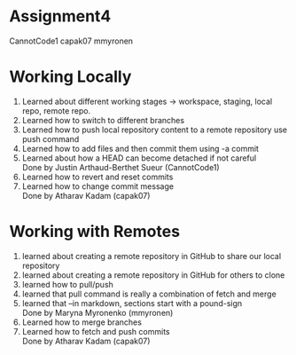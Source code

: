 # Assignment4

CannotCode1
capak07
mmyronen

# Working Locally

1. Learned about different working stages -> workspace, staging, local repo, remote repo.
2. Learned how to switch to different branches
3. Learned how to push local repository content to a remote repository use push command
4. Learned how to add files and then commit them using -a commit
5. Learned about how a HEAD can become detached if not careful
   <br/>Done by Justin Arthaud-Berthet Sueur (CannotCode1)
6. Learned how to revert and reset commits
7. Learned how to change commit message
   <br/>Done by Atharav Kadam (capak07)

# Working with Remotes

1. learned about creating a remote repository in GitHub to share our local repository
2. learned about creating a remote repository in GitHub for others to clone
3. learned how to pull/push
4. learned that pull command is really a combination of fetch and merge
5. learned that –in markdown, sections start with a pound-sign
   <br/>Done by Maryna Myronenko (mmyronen)
6. Learned how to merge branches
7. Learned how to fetch and push commits
   <br/>Done by Atharav Kadam (capak07)
